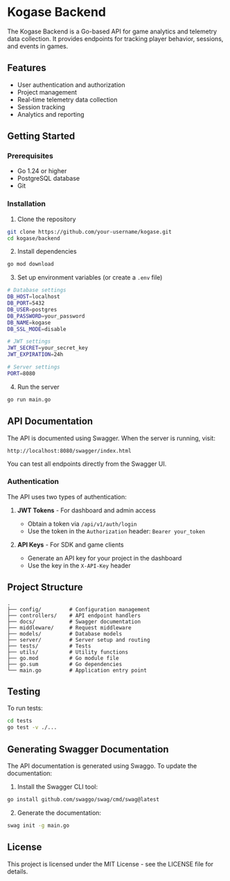 # Kogase Backend

The Kogase Backend is a Go-based API for game analytics and telemetry data collection. It provides endpoints for tracking player behavior, sessions, and events in games.

## Features

- User authentication and authorization
- Project management
- Real-time telemetry data collection
- Session tracking
- Analytics and reporting

## Getting Started

### Prerequisites

- Go 1.24 or higher
- PostgreSQL database
- Git

### Installation

1. Clone the repository

```bash
git clone https://github.com/your-username/kogase.git
cd kogase/backend
```

2. Install dependencies

```bash
go mod download
```

3. Set up environment variables (or create a `.env` file)

```bash
# Database settings
DB_HOST=localhost
DB_PORT=5432
DB_USER=postgres
DB_PASSWORD=your_password
DB_NAME=kogase
DB_SSL_MODE=disable

# JWT settings
JWT_SECRET=your_secret_key
JWT_EXPIRATION=24h

# Server settings
PORT=8080
```

4. Run the server

```bash
go run main.go
```

## API Documentation

The API is documented using Swagger. When the server is running, visit:

```
http://localhost:8080/swagger/index.html
```

You can test all endpoints directly from the Swagger UI.

### Authentication

The API uses two types of authentication:

1. **JWT Tokens** - For dashboard and admin access
   - Obtain a token via `/api/v1/auth/login`
   - Use the token in the `Authorization` header: `Bearer your_token`

2. **API Keys** - For SDK and game clients
   - Generate an API key for your project in the dashboard
   - Use the key in the `X-API-Key` header

## Project Structure

```
.
├── config/         # Configuration management
├── controllers/    # API endpoint handlers
├── docs/           # Swagger documentation
├── middleware/     # Request middleware
├── models/         # Database models
├── server/         # Server setup and routing
├── tests/          # Tests
├── utils/          # Utility functions
├── go.mod          # Go module file
├── go.sum          # Go dependencies
└── main.go         # Application entry point
```

## Testing

To run tests:

```bash
cd tests
go test -v ./...
```

## Generating Swagger Documentation

The API documentation is generated using Swaggo. To update the documentation:

1. Install the Swagger CLI tool:

```bash
go install github.com/swaggo/swag/cmd/swag@latest
```

2. Generate the documentation:

```bash
swag init -g main.go
```

## License

This project is licensed under the MIT License - see the LICENSE file for details. 